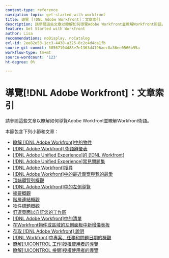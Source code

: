 ```yaml
---
content-type: reference
navigation-topic: get-started-with-workfront
title: 導覽 [!DNL Adobe Workfront]：文章索引
description: 請參閱這些文章以瞭解如何導覽Adobe Workfront並瞭解Workfront術語。
feature: Get Started with Workfront
author: Lisa
recommendations: noDisplay, noCatalog
exl-id: 2ee82e53-1cc3-4438-a325-8c2c4d4ca1fb
source-git-commit: 58567104d88e7e1363d4196aec8a36ee0566b95a
workflow-type: tm+mt
source-wordcount: '123'
ht-degree: 0%

---
```


# 導覽[!DNL Adobe Workfront]：文章索引

<!-- Audited: 12/2023 -->

請參閱這些文章以瞭解如何導覽Adobe Workfront並瞭解Workfront術語。

本節包含下列小節和文章：

* [瞭解 [!DNL Adobe Workfront]中的物件](../../workfront-basics/navigate-workfront/workfront-navigation/understand-objects.md)
* [ [!DNL Adobe Workfront] 術語辭彙表](../../workfront-basics/navigate-workfront/workfront-navigation/workfront-terminology-glossary.md)
* [[!DNL Adobe Unified Experience]的 [!DNL Workfront]](/help/quicksilver/workfront-basics/navigate-workfront/workfront-navigation/adobe-unified-experience.md)
* [[!DNL Adobe Unified Experience]常見問題集](/help/quicksilver/workfront-basics/navigate-workfront/workfront-navigation/unified-experience-faq.md)
* [[!DNL Adobe Workfront]搜尋](../../workfront-basics/navigate-workfront/search/search.md)
* [ [!DNL Adobe Workfront]中的最近專案與我的最愛](../../workfront-basics/navigate-workfront/recent-and-favorites/recent-and-favorites.md)
* [頂端導覽列概觀](../../workfront-basics/the-new-workfront-experience/global-navigation-overview.md)
* [ [!DNL Adobe Workfront]中的左側導覽](../../workfront-basics/the-new-workfront-experience/simplified-left-navigation.md)
* [摘要概觀](../../workfront-basics/the-new-workfront-experience/summary-overview.md)
* [階層連結概觀](../../workfront-basics/the-new-workfront-experience/breadcrumb-overview.md)
* [物件標題概觀](../../workfront-basics/the-new-workfront-experience/new-object-headers.md)
* [釘選頁面以自訂您的工作區](../../workfront-basics/the-new-workfront-experience/pin-pages.md)
* [ [!DNL Adobe Workfront]中的清單](../../workfront-basics/navigate-workfront/use-lists/lists.md)
* [在Workfront物件或區域的左側面板中新增儀表板](/help/quicksilver/workfront-basics/manage-your-account-and-profile/configuring-your-user-profile/create-custom-tabs.md)
* [存取 [!DNL Adobe Workfront] 說明](../../workfront-basics/navigate-workfront/workfront-navigation/access-workfront-help.md)
* [ [!DNL Workfront]中專案、任務和問題日期的概觀](../../workfront-basics/navigate-workfront/workfront-navigation/definitions-pti-dates.md)
* [瞭解[!UICONTROL 工作]授權使用者的導覽](../../workfront-basics/navigate-workfront/workfront-navigation/worker-global-navigation-bar.md)
* [瞭解[!UICONTROL 檢閱]授權使用者的導覽](../../workfront-basics/navigate-workfront/workfront-navigation/reviewer-global-navigation-bar.md)
